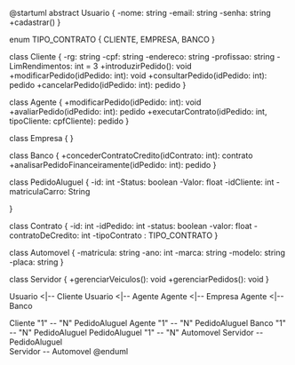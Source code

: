 @startuml
abstract Usuario {
    -nome: string
    -email: string
    -senha: string
    +cadastrar()
}

enum TIPO_CONTRATO {
    CLIENTE,
    EMPRESA,
    BANCO
}

class Cliente {
    -rg: string
    -cpf: string
    -endereco: string
    -profissao: string
    -LimRendimentos: int = 3
    +introduzirPedido(): void
    +modificarPedido(idPedido: int): void
    +consultarPedido(idPedido: int): pedido
    +cancelarPedido(idPedido: int): pedido
}

class Agente {
    +modificarPedido(idPedido: int): void
    +avaliarPedido(idPedido: int): pedido
    +executarContrato(idPedido: int, tipoCliente: cpfCliente): pedido
}

class Empresa {
}

class Banco {
    +concederContratoCredito(idContrato: int): contrato
    +analisarPedidoFinanceiramente(idPedido: int): pedido
}

class PedidoAluguel {
    -id: int
    -Status: boolean
    -Valor: float
    -idCliente: int
    -matriculaCarro: String
    
}

class Contrato {
    -id: int
    -idPedido: int
    -status: boolean
    -valor: float
    -contratoDeCredito: int
    -tipoContrato : TIPO_CONTRATO
}

class Automovel {
    -matricula: string
    -ano: int
    -marca: string
    -modelo: string
    -placa: string
}

class Servidor {
    +gerenciarVeiculos(): void
    +gerenciarPedidos(): void
}

Usuario <|-- Cliente
Usuario <|-- Agente
Agente <|-- Empresa
Agente <|-- Banco

Cliente "1" -- "N" PedidoAluguel
Agente "1" -- "N" PedidoAluguel 
Banco "1" -- "N" PedidoAluguel 
PedidoAluguel "1" -- "N" Automovel
Servidor -- PedidoAluguel  
Servidor -- Automovel
@enduml